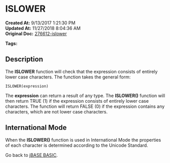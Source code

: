 # ISLOWER

**Created At:** 9/13/2017 1:21:30 PM  
**Updated At:** 11/27/2018 8:04:36 AM  
**Original Doc:** [276612-islower](https://docs.jbase.com/36868-jbase-basic/276612-islower)  

**Tags:**
<badge text='string handling ' vertical='middle' />

## Description

The **ISLOWER** function will check that the expression consists of entirely lower case characters. The function takes the general form:

```
ISLOWER(expression)
```

The **expression** can return a result of any type. The **ISLOWER()** function will then return TRUE (1) if the expression consists of entirely lower case characters. The function will return FALSE (0) if the expression contains any characters, which are not lower case characters.

## International Mode 

When the **ISLOWER()** function is used in International Mode the properties of each character is determined according to the Unicode Standard.



Go back to [jBASE BASIC](./../jbase-basic-programmers-reference-guide).
